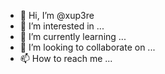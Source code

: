 - 👋 Hi, I’m @xup3re
- 👀 I’m interested in ...
- 🌱 I’m currently learning ...
- 💞️ I’m looking to collaborate on ...
- 📫 How to reach me ...

<!---
xup3re/xup3re is a ✨ special ✨ repository because its `README.md` (this file) appears on your GitHub profile.
You can click the Preview link to take a look at your changes.
--->
